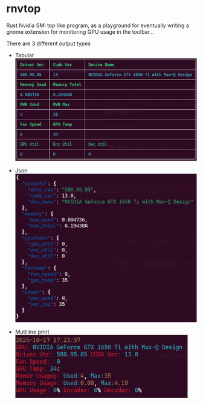 # rnvtop
Rust Nvidia SMI top like program, as a playground for eventually writing a gnome extension for monitoring GPU usage in the toolbar...

There are 3 different output types
* Tabular
![Table View](./artifacts/tabular.png "Table View")

* Json
![Json View](./artifacts/json.png "Json View")

* Mutliline print
![Multiline View](./artifacts/multiline.png "Multiline View")
